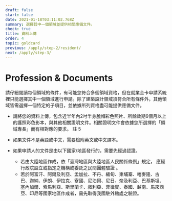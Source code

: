 ```yaml
---
draft: false
start: false
date: 2021-01-18T03:11:02.768Z
summary: 選擇其中一個領域並提供相關應備文件。
check: true
title: 資料上傳
order: 4
topic: goldcard
previous: /apply/step-2/resident/
next: /apply/step-3/
---
```

# Profession & Documents

請仔細閱讀每個領域的條件，有可能您符合多個領域資格，但在就業金卡申請系統裡只能選擇其中一個領域進行申請。除了建築設計領域須符合所有條件外，其他領域皆需選擇一個特定的子項目，並依據所列資格盡可能提供應備文件。

* 請將您的資料上傳，包含近半年內2吋半身脫帽彩色照片、所餘效期6個月以上的護照彩色影本，與其他相關證明文件。相關證明文件會依據您所選擇的「領域專長」而有相對應的要求。 註 5
* 如果文件不是英語或中文，需要檢附英文或中文譯本。
* 如果申請人的文件是由以下國家/地區發行的，需要先經過認證。

  * 若由大陸地區作成，依「臺灣地區與大陸地區人民關係條例」規定， 應經行政院設立或指定之機構或委託之民間團體驗證 。
  * 若於阿富汗、阿爾及利亞、孟加拉、不丹、緬甸、柬埔寨、喀麥隆、古巴、迦納、伊朗、伊拉克、寮國、尼泊爾、尼日、奈及利亞、巴基斯坦、塞內加爾、索馬利亞、斯里蘭卡、敘利亞、菲律賓、泰國、越南、馬來西亞、印尼等國家地區作成者，需先取得我國駐外館處之驗證。